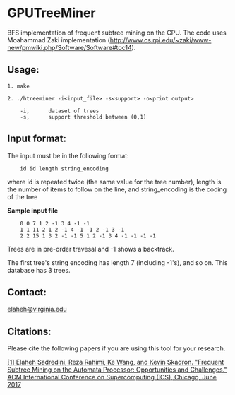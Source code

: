 # GPUTreeMiner
BFS implementation of frequent subtree mining on the CPU. The code uses Moahammad Zaki implementation (http://www.cs.rpi.edu/~zaki/www-new/pmwiki.php/Software/Software#toc14). 
 

## Usage:

`1. make`

`2. ./htreeminer -i<input_file> -s<support> -o<print output>`

        -i,      dataset of trees
        -s,      support threshold between (0,1)


## Input format:
The input must be in the following format:

        id id length string_encoding

where id is repeated twice (the same value for the tree number), 
length is the number of items to follow on the line, and
string_encoding is the coding of the tree 


**Sample input file**

        0 0 7 1 2 -1 3 4 -1 -1
        1 1 11 2 1 2 -1 4 -1 -1 2 -1 3 -1
        2 2 15 1 3 2 -1 -1 5 1 2 -1 3 4 -1 -1 -1 -1
        
Trees are in pre-order travesal and -1 shows a backtrack. 

The first tree's string encoding has length 7 (including -1's), and so on.
This database has 3 trees.
        
 
## Contact:

elaheh@virginia.edu


## Citations:
Please cite the following papers if you are using this tool for your research. 

[\[1\] Elaheh Sadredini, Reza Rahimi, Ke Wang, and Kevin Skadron. "Frequent Subtree Mining on the Automata Processor: Opportunities
and Challenges." ACM International Conference on Supercomputing (ICS), Chicago, June 2017](http://www.cs.virginia.edu/~skadron/Papers/sadredini_ics17.pdf) 
